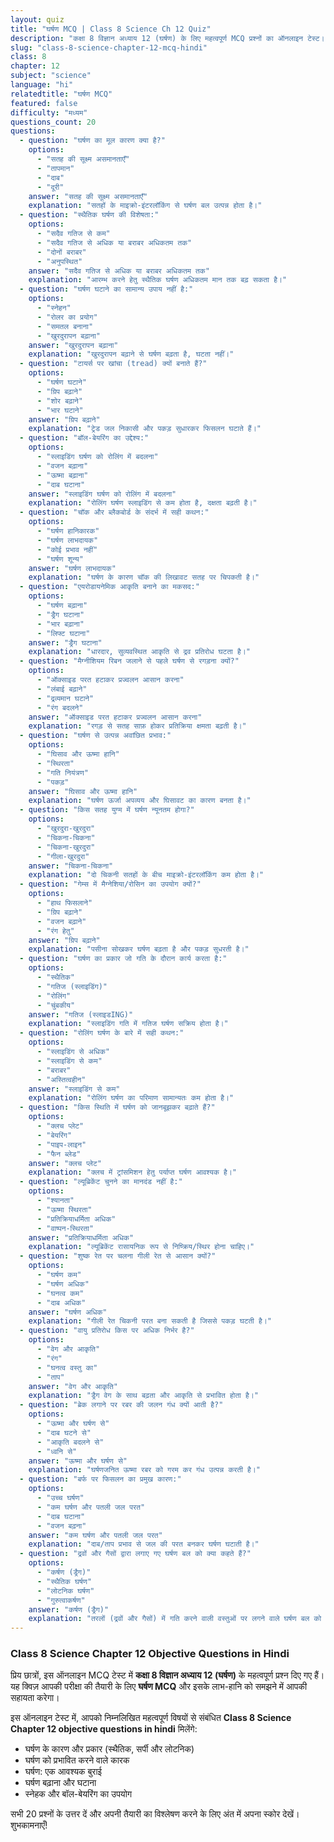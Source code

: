 ```yaml
---
layout: quiz
title: "घर्षण MCQ | Class 8 Science Ch 12 Quiz"
description: "कक्षा 8 विज्ञान अध्याय 12 (घर्षण) के लिए महत्वपूर्ण MCQ प्रश्नों का ऑनलाइन टेस्ट।"
slug: "class-8-science-chapter-12-mcq-hindi"
class: 8
chapter: 12
subject: "science"
language: "hi"
relatedtitle: "घर्षण MCQ"
featured: false
difficulty: "मध्यम"
questions_count: 20
questions:
  - question: "घर्षण का मूल कारण क्या है?"
    options:
      - "सतह की सूक्ष्म असमानताएँ"
      - "तापमान"
      - "दाब"
      - "दूरी"
    answer: "सतह की सूक्ष्म असमानताएँ"
    explanation: "सतहों के माइक्रो-इंटरलॉकिंग से घर्षण बल उत्पन्न होता है।"
  - question: "स्थैतिक घर्षण की विशेषता:"
    options:
      - "सदैव गतिज से कम"
      - "सदैव गतिज से अधिक या बराबर अधिकतम तक"
      - "दोनों बराबर"
      - "अनुपस्थित"
    answer: "सदैव गतिज से अधिक या बराबर अधिकतम तक"
    explanation: "आरम्भ करने हेतु स्थैतिक घर्षण अधिकतम मान तक बढ़ सकता है।"
  - question: "घर्षण घटाने का सामान्य उपाय नहीं है:"
    options:
      - "स्नेहन"
      - "रोलर का प्रयोग"
      - "समतल बनाना"
      - "खुरदुरापन बढ़ाना"
    answer: "खुरदुरापन बढ़ाना"
    explanation: "खुरदुरापन बढ़ाने से घर्षण बढ़ता है, घटता नहीं।"
  - question: "टायर्स पर खांचा (tread) क्यों बनाते हैं?"
    options:
      - "घर्षण घटाने"
      - "ग्रिप बढ़ाने"
      - "शोर बढ़ाने"
      - "भार घटाने"
    answer: "ग्रिप बढ़ाने"
    explanation: "ट्रेड जल निकासी और पकड़ सुधारकर फिसलन घटाते हैं।"
  - question: "बॉल-बेयरिंग का उद्देश्य:"
    options:
      - "स्लाइडिंग घर्षण को रोलिंग में बदलना"
      - "वजन बढ़ाना"
      - "ऊष्मा बढ़ाना"
      - "दाब घटाना"
    answer: "स्लाइडिंग घर्षण को रोलिंग में बदलना"
    explanation: "रोलिंग घर्षण स्लाइडिंग से कम होता है, दक्षता बढ़ती है।"
  - question: "चॉक और ब्लैकबोर्ड के संदर्भ में सही कथन:"
    options:
      - "घर्षण हानिकारक"
      - "घर्षण लाभदायक"
      - "कोई प्रभाव नहीं"
      - "घर्षण शून्य"
    answer: "घर्षण लाभदायक"
    explanation: "घर्षण के कारण चॉक की लिखावट सतह पर चिपकती है।"
  - question: "एयरोडायनेमिक आकृति बनाने का मकसद:"
    options:
      - "घर्षण बढ़ाना"
      - "ड्रैग घटाना"
      - "भार बढ़ाना"
      - "लिफ्ट घटाना"
    answer: "ड्रैग घटाना"
    explanation: "धारदार, सुव्यवस्थित आकृति से द्रव प्रतिरोध घटता है।"
  - question: "मैग्नीशियम रिबन जलाने से पहले घर्षण से रगड़ना क्यों?"
    options:
      - "ऑक्साइड परत हटाकर प्रज्वलन आसान करना"
      - "लंबाई बढ़ाने"
      - "द्रव्यमान घटाने"
      - "रंग बदलने"
    answer: "ऑक्साइड परत हटाकर प्रज्वलन आसान करना"
    explanation: "रगड़ से सतह साफ़ होकर प्रतिक्रिया क्षमता बढ़ती है।"
  - question: "घर्षण से उत्पन्न अवांछित प्रभाव:"
    options:
      - "घिसाव और ऊष्मा हानि"
      - "स्थिरता"
      - "गति नियंत्रण"
      - "पकड़"
    answer: "घिसाव और ऊष्मा हानि"
    explanation: "घर्षण ऊर्जा अपव्यय और घिसावट का कारण बनता है।"
  - question: "किस सतह युग्म में घर्षण न्यूनतम होगा?"
    options:
      - "खुरदुरा-खुरदुरा"
      - "चिकना-चिकना"
      - "चिकना-खुरदुरा"
      - "गीला-खुरदुरा"
    answer: "चिकना-चिकना"
    explanation: "दो चिकनी सतहों के बीच माइक्रो-इंटरलॉकिंग कम होता है।"
  - question: "गेम्स में मैग्नेशिया/रोसिन का उपयोग क्यों?"
    options:
      - "हाथ फिसलाने"
      - "ग्रिप बढ़ाने"
      - "वजन बढ़ाने"
      - "रंग हेतु"
    answer: "ग्रिप बढ़ाने"
    explanation: "पसीना सोखकर घर्षण बढ़ता है और पकड़ सुधरती है।"
  - question: "घर्षण का प्रकार जो गति के दौरान कार्य करता है:"
    options:
      - "स्थैतिक"
      - "गतिज (स्लाइडिंग)"
      - "रोलिंग"
      - "चुंबकीय"
    answer: "गतिज (स्लाइडING)"
    explanation: "स्लाइडिंग गति में गतिज घर्षण सक्रिय होता है।"
  - question: "रोलिंग घर्षण के बारे में सही कथन:"
    options:
      - "स्लाइडिंग से अधिक"
      - "स्लाइडिंग से कम"
      - "बराबर"
      - "अस्तित्वहीन"
    answer: "स्लाइडिंग से कम"
    explanation: "रोलिंग घर्षण का परिमाण सामान्यतः कम होता है।"
  - question: "किस स्थिति में घर्षण को जानबूझकर बढ़ाते हैं?"
    options:
      - "क्लच प्लेट"
      - "बेयरिंग"
      - "पाइप-लाइन"
      - "फैन ब्लेड"
    answer: "क्लच प्लेट"
    explanation: "क्लच में ट्रांसमिशन हेतु पर्याप्त घर्षण आवश्यक है।"
  - question: "ल्यूब्रिकेंट चुनने का मानदंड नहीं है:"
    options:
      - "श्यानता"
      - "ऊष्मा स्थिरता"
      - "प्रतिक्रियाधर्मिता अधिक"
      - "वाष्पन-स्थिरता"
    answer: "प्रतिक्रियाधर्मिता अधिक"
    explanation: "ल्यूब्रिकेंट रासायनिक रूप से निष्क्रिय/स्थिर होना चाहिए।"
  - question: "शुष्क रेत पर चलना गीली रेत से आसान क्यों?"
    options:
      - "घर्षण कम"
      - "घर्षण अधिक"
      - "घनत्व कम"
      - "दाब अधिक"
    answer: "घर्षण अधिक"
    explanation: "गीली रेत चिकनी परत बना सकती है जिससे पकड़ घटती है।"
  - question: "वायु प्रतिरोध किस पर अधिक निर्भर है?"
    options:
      - "वेग और आकृति"
      - "रंग"
      - "घनत्व वस्तु का"
      - "ताप"
    answer: "वेग और आकृति"
    explanation: "ड्रैग वेग के साथ बढ़ता और आकृति से प्रभावित होता है।"
  - question: "ब्रेक लगाने पर रबर की जलन गंध क्यों आती है?"
    options:
      - "ऊष्मा और घर्षण से"
      - "दाब घटने से"
      - "आकृति बदलने से"
      - "ध्वनि से"
    answer: "ऊष्मा और घर्षण से"
    explanation: "घर्षणजनित ऊष्मा रबर को गरम कर गंध उत्पन्न करती है।"
  - question: "बर्फ पर फिसलन का प्रमुख कारण:"
    options:
      - "उच्च घर्षण"
      - "कम घर्षण और पतली जल परत"
      - "दाब घटाना"
      - "वजन बढ़ना"
    answer: "कम घर्षण और पतली जल परत"
    explanation: "दाब/ताप प्रभाव से जल की परत बनकर घर्षण घटाती है।"
  - question: "द्रवों और गैसों द्वारा लगाए गए घर्षण बल को क्या कहते हैं?"
    options:
      - "कर्षण (ड्रैग)"
      - "स्थैतिक घर्षण"
      - "लोटनिक घर्षण"
      - "गुरुत्वाकर्षण"
    answer: "कर्षण (ड्रैग)"
    explanation: "तरलों (द्रवों और गैसों) में गति करने वाली वस्तुओं पर लगने वाले घर्षण बल को कर्षण या ड्रैग कहते हैं।"
---
```


### Class 8 Science Chapter 12 Objective Questions in Hindi

प्रिय छात्रों, इस ऑनलाइन MCQ टेस्ट में **कक्षा 8 विज्ञान अध्याय 12 (घर्षण)** के महत्वपूर्ण प्रश्न दिए गए हैं। यह क्विज़ आपकी परीक्षा की तैयारी के लिए **घर्षण MCQ** और इसके लाभ-हानि को समझने में आपकी सहायता करेगा।

इस ऑनलाइन टेस्ट में, आपको निम्नलिखित महत्वपूर्ण विषयों से संबंधित **Class 8 Science Chapter 12 objective questions in hindi** मिलेंगे:
- घर्षण के कारण और प्रकार (स्थैतिक, सर्पी और लोटनिक)
- घर्षण को प्रभावित करने वाले कारक
- घर्षण: एक आवश्यक बुराई
- घर्षण बढ़ाना और घटाना
- स्नेहक और बॉल-बेयरिंग का उपयोग

सभी 20 प्रश्नों के उत्तर दें और अपनी तैयारी का विश्लेषण करने के लिए अंत में अपना स्कोर देखें। शुभकामनाएँ!